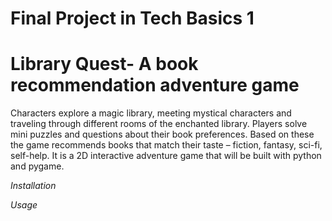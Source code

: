 # Final Project in Tech Basics 1
# Library Quest- A book recommendation adventure game

Characters explore a magic library, meeting mystical characters and traveling through different rooms of the enchanted library. 
Players solve mini puzzles and questions about their book preferences. 
Based on these the game recommends books that match their taste – fiction, fantasy, sci-fi, self-help. 
It is a 2D interactive adventure game that will be built with python and pygame. 

_Installation_

_Usage_


